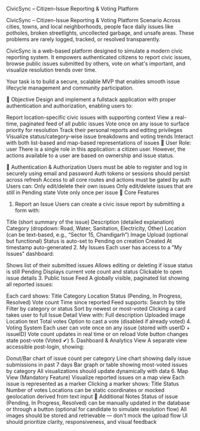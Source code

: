 CivicSync – Citizen-Issue Reporting & Voting Platform

CivicSync – Citizen-Issue Reporting & Voting Platform
Scenario
Across cities, towns, and local neighborhoods, people face daily issues like potholes, broken streetlights, uncollected garbage, and unsafe areas. These problems are rarely logged, tracked, or resolved transparently.

CivicSync is a web-based platform designed to simulate a modern civic reporting system. It empowers authenticated citizens to report civic issues, browse public issues submitted by others, vote on what's important, and visualize resolution trends over time.

Your task is to build a secure, scalable MVP that enables smooth issue lifecycle management and community participation.

🎯 Objective
Design and implement a fullstack application with proper authentication and authorization, enabling users to:

Report location-specific civic issues with supporting context
View a real-time, paginated feed of all public issues
Vote once on any issue to surface priority for resolution
Track their personal reports and editing privileges
Visualize status/category-wise issue breakdowns and voting trends
Interact with both list-based and map-based representations of issues
👥 User Role: user
There is a single role in this application: a citizen user. However, the actions available to a user are based on ownership and issue status.

🔐 Authentication & Authorization
Users must be able to register and log in securely using email and password
Auth tokens or sessions should persist across refresh
Access to all core routes and actions must be gated by auth
Users can:
Only edit/delete their own issues
Only edit/delete issues that are still in Pending state
Vote only once per issue
📝 Core Features

1. Report an Issue
   Users can create a civic issue report by submitting a form with:

Title (short summary of the issue)
Description (detailed explanation)
Category (dropdown: Road, Water, Sanitation, Electricity, Other)
Location (can be text-based, e.g., “Sector 15, Chandigarh”)
Image Upload (optional but functional)
Status is auto-set to Pending on creation
Created At timestamp auto-generated 2. My Issues
Each user has access to a "My Issues" dashboard:

Shows list of their submitted issues
Allows editing or deleting if issue status is still Pending
Displays current vote count and status
Clickable to open issue details 3. Public Issue Feed
A globally visible, paginated list showing all reported issues:

Each card shows:
Title
Category
Location
Status (Pending, In Progress, Resolved)
Vote count
Time since reported
Feed supports:
Search by title
Filter by category or status
Sort by newest or most-voted
Clicking a card takes user to full Issue Detail View with:
Full description
Uploaded image
Location text
Total votes
Option to cast a vote (disabled if already voted) 4. Voting System
Each user can vote once on any issue (stored with userID + issueID)
Vote count updates in real time or on reload
Vote button changes state post-vote (Voted ✔) 5. Dashboard & Analytics View
A separate view accessible post-login, showing:

Donut/Bar chart of issue count per category
Line chart showing daily issue submissions in past 7 days
Bar graph or table showing most-voted issues by category
All visualizations should update dynamically with data 6. Map View (Mandatory Feature)
Visualize reported issues on a map view
Each issue is represented as a marker
Clicking a marker shows:
Title
Status
Number of votes
Locations can be static coordinates or mocked geolocation derived from text input
🧪 Additional Notes
Status of issue (Pending, In Progress, Resolved) can be manually updated in the database or through a button (optional for candidate to simulate resolution flow)
All images should be stored and retrievable — don't mock the upload flow
UI should prioritize clarity, responsiveness, and visual feedback
